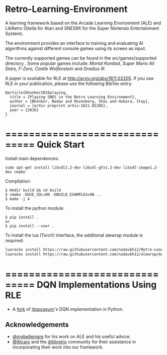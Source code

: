 # Retro-Learning-Environment
A learning framework based on the Arcade Learning Environment (ALE) and LibRetro (Stella for Atari and SNES9X for the Super Nintendo Entertainment System).

The environment provides an interface to training and evaluating AI algorithms against different console games using its screen as input.

The currently supported games can be found in the src/games/supported directory .
Some popular games include: _Mortal Kombat, Super Mario All Stars, F-Zero, Castle Wolfenstein_ and _Gradius III_.

A paper is available for RLE at http://arxiv.org/abs/1611.02205.
If you use RLE in your publication, please use the following BibTex entry:

    @article{bhonker2016playing,
      title = {Playing SNES in the Retro Learning Environment},
      author = {Bhonker, Nadav and Rozenberg, Shai and Hubara, Itay},
      journal = {arXiv preprint arXiv:1611.02205},
      year = {2016}
    }

===============================
Quick Start
===============================

Install main dependences:
```
sudo apt-get install libsdl1.2-dev libsdl-gfx1.2-dev libsdl-image1.2-dev cmake
```

Compilation:

```
$ mkdir build && cd build
$ cmake -DUSE_SDL=ON -DBUILD_EXAMPLES=ON ..
$ make -j 4
```

To install the python module:

```
$ pip install .
or
$ pip install --user .
```

To install the lua (Torch) interface, the additional alewrap module is required:
```sh
luarocks install https://raw.githubusercontent.com/nadavbh12/Retro-Learning-Environment/master/ale-2-0.rockspec
luarocks install https://raw.githubusercontent.com/nadavbh12/alewrap/master/alewrap-0-0.rockspec
```

===============================
DQN Implementations Using RLE
===============================
- A [fork](https://github.com/nadavbh12/deep_q_rl) of [@spragunr](https://github.com/spragunr)'s DQN implementation in Python.

## Acknowledgements
- [@mgbellemare](https://github.com/mgbellemare) for his work on ALE and his useful advice.
- [@Alcaro](https://github.com/Alcaro) and the [@libretro](https://github.com/libretro) community for their assistance in incorporating their work into our framework.
